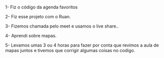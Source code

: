 1- Fiz o código da agenda favoritos

2- Fiz esse projeto com o Ruan.

3- Fizemos chamada pelo meet e usamos o live share..

4- Aprendi sobre mapas.

5- Levamos umas 3 ou 4 horas para fazer por conta que revimos a aula de mapas juntos e tivemos que corrigir algumas coisas no codigo.
